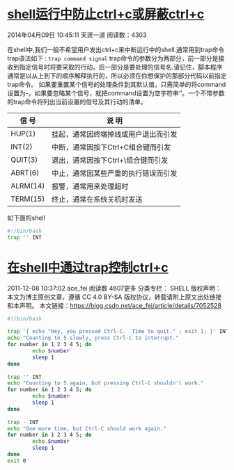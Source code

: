 
# [shell运行中防止ctrl+c或屏蔽ctrl+c](https://blog.csdn.net/azhangyi188/article/details/23253825)


2014年04月09日 10:45:11 天涯一道 阅读数：4303


在shell中,我们一般不希望用户发出ctrl+c来中断运行中的shell.通常用到trap命令
trap语法如下 :
 `trap command signal`
trap命令的参数分为两部分，前一部分是接收到指定信号时将要采取的行动，后一部分是要处理的信号名.请记住，脚本程序通常是以从上到下的顺序解释执行的，所以必须在你想保护的那部分代码以前指定trap命令。
如果要重置某个信号的处理条件到其默认值，只需简单的将command设置为-。如果要忽略某个信号，就把command设置为空字符串‘’。一个不带参数的trap命令将列出当前设置的信号及其行动的清单。

| 信     号 | 说     明                            |
| --------- | ------------------------------------ |
| HUP(1)    | 挂起，通常因终端掉线或用户退出而引发 |
| INT(2)    | 中断，通常因按下Ctrl+C组合键而引发   |
| QUIT(3)   | 退出，通常因按下Ctrl+\组合键而引发   |
| ABRT(6)   | 中止，通常因某些严重的执行错误而引发 |
| ALRM(14)  | 报警，通常用来处理超时               |
| TERM(15)  | 终止，通常在系统关机时发送           |

如下面的shell
```sh
#!/bin/bash
trap '' INT
```






# [在shell中通过trap控制ctrl+c](https://blog.csdn.net/ace_fei/article/details/7052528)

2011-12-08 10:37:02 ace_fei 阅读数 4607更多
分类专栏： SHELL
版权声明：本文为博主原创文章，遵循 CC 4.0 BY-SA 版权协议，转载请附上原文出处链接和本声明。
本文链接：https://blog.csdn.net/ace_fei/article/details/7052528
```sh
#!/bin/bash
 
trap '{ echo "Hey, you pressed Ctrl-C.  Time to quit." ; exit 1; }' INT
echo "Counting to 5 slowly, press Ctrl-C to interrupt."
for number in 1 2 3 4 5; do
        echo $number
        sleep 1
done
 
trap '' INT
echo "Counting to 5 again, but pressing Ctrl-C shouldn't work."
for number in 1 2 3 4 5; do
        echo $number
        sleep 1
done
 
trap - INT
echo "One more time, but Ctrl-C should work again."
for number in 1 2 3 4 5; do
        echo $number
        sleep 1
done
exit 0
```

